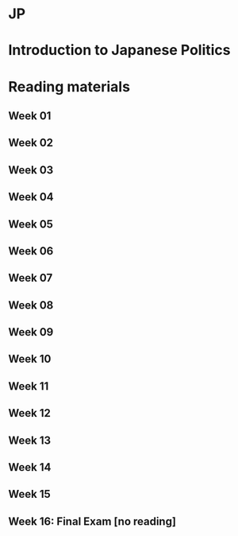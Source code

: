 # JP
# Introduction to Japanese Politics

# Reading materials  
## Week 01  
## Week 02  
## Week 03  
## Week 04  
## Week 05  
## Week 06  
## Week 07  
## Week 08  
## Week 09  
## Week 10  
## Week 11  
## Week 12  
## Week 13  
## Week 14  
## Week 15  
## Week 16: Final Exam [no reading]  
